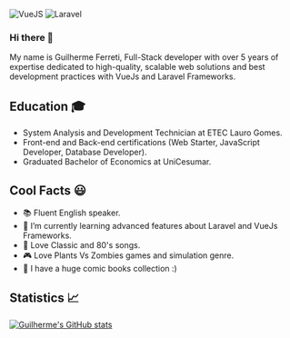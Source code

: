 ![VueJS](https://img.shields.io/badge/Vue.js-35495E?style=for-the-badge&logo=vuedotjs&logoColor=4FC08D)
![Laravel](https://img.shields.io/badge/Laravel-FF2D20?style=for-the-badge&logo=laravel&logoColor=white)

### Hi there 👋

My name is Guilherme Ferreti, Full-Stack developer with over 5 years of expertise dedicated to high-quality, scalable web solutions and best development practices with VueJs and Laravel Frameworks.

## Education 🎓

* System Analysis and Development Technician at ETEC Lauro Gomes.
* Front-end and Back-end certifications (Web Starter, JavaScript Developer, Database Developer).
* Graduated Bachelor of Economics at UniCesumar.

## Cool Facts 😃

- 📚 Fluent English speaker.
- 🌱 I’m currently learning advanced features about Laravel and VueJs Frameworks.
- 🎵 Love Classic and 80's songs.
- 🎮 Love Plants Vs Zombies games and simulation genre.
- 🧩 I have a huge comic books collection :)

## Statistics 📈

[![Guilherme's GitHub stats](https://github-readme-stats.vercel.app/api?username=Guilherme-Ferreti&show_icons=true&theme=graywhite&hide=issues)](https://github.com/Guilherme-Ferreti)
